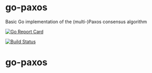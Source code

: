 # go-paxos
Basic Go implementation of the (multi-)Paxos consensus algorithm

[![Go Report Card](https://goreportcard.com/badge/github.com/esaraci/go-paxos)](https://goreportcard.com/report/github.com/esaraci/go-paxos)

[![Build Status](https://travis-ci.com/esaraci/go-paxos.svg?token=xbDSexAbCjzdWwhVHaAg&branch=master)](https://travis-ci.com/esaraci/go-paxos)
# go-paxos
